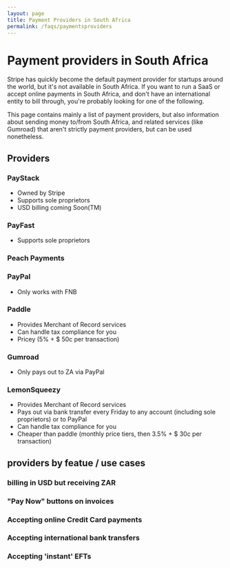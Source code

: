 ```yaml
---
layout: page
title: Payment Providers in South Africa
permalink: /faqs/paymentsproviders
---
```


# Payment providers in South Africa

Stripe has quickly become the default payment provider for startups around the world, but it's not available in South Africa. If you want to run a SaaS or accept online payments in South Africa, and don't have an international entity to bill through, you're probably looking for one of the following.

This page contains mainly a list of payment providers, but also information about sending money to/from South Africa, and related services (like Gumroad) that aren't strictly payment providers, but can be used nonetheless.

## Providers

### PayStack

- Owned by Stripe
- Supports sole proprietors
- USD billing coming Soon(TM)

### PayFast

- Supports sole proprietors

### Peach Payments

### PayPal

- Only works with FNB

### Paddle

- Provides Merchant of Record services
- Can handle tax compliance for you
- Pricey (5% + $ 50c per transaction)

### Gumroad 

- Only pays out to ZA via PayPal

### LemonSqueezy

- Provides Merchant of Record services
- Pays out via bank transfer every Friday to any account (including sole proprietors) or to PayPal
- Can handle tax compliance for you
- Cheaper than paddle (monthly price tiers, then 3.5% + $ 30c per transaction)

## providers by featue / use cases

### billing in USD but receiving ZAR

### "Pay Now" buttons on invoices

### Accepting online Credit Card payments

### Accepting international bank transfers

### Accepting 'instant' EFTs 
